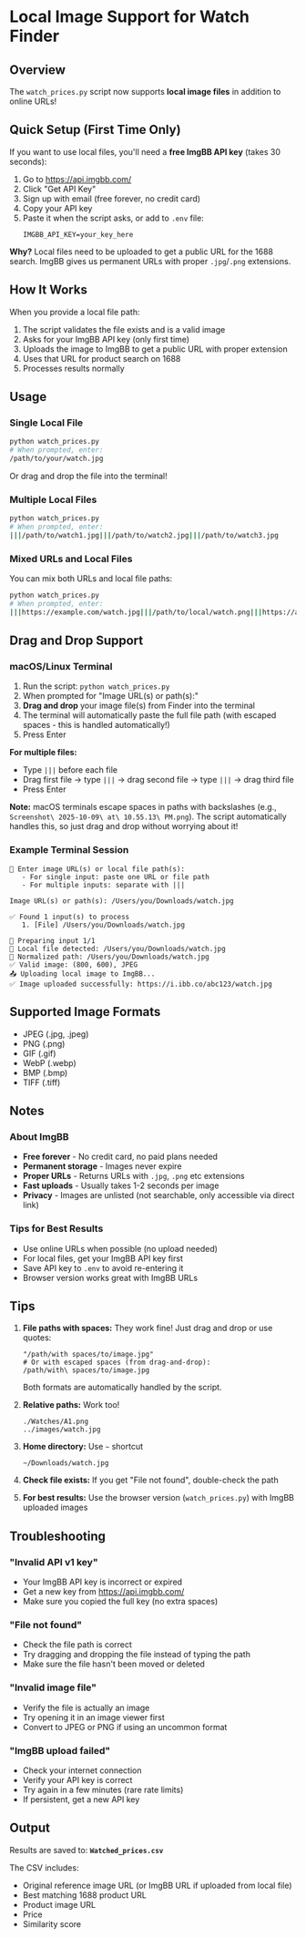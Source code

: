 # Local Image Support for Watch Finder

## Overview

The `watch_prices.py` script now supports **local image files** in addition to online URLs!

## Quick Setup (First Time Only)

If you want to use local files, you'll need a **free ImgBB API key** (takes 30 seconds):

1. Go to https://api.imgbb.com/
2. Click "Get API Key"
3. Sign up with email (free forever, no credit card)
4. Copy your API key
5. Paste it when the script asks, or add to `.env` file:
   ```
   IMGBB_API_KEY=your_key_here
   ```

**Why?** Local files need to be uploaded to get a public URL for the 1688 search. ImgBB gives us permanent URLs with proper `.jpg`/`.png` extensions.

## How It Works

When you provide a local file path:
1. The script validates the file exists and is a valid image
2. Asks for your ImgBB API key (only first time)
3. Uploads the image to ImgBB to get a public URL with proper extension
4. Uses that URL for product search on 1688
5. Processes results normally

## Usage

### Single Local File

```bash
python watch_prices.py
# When prompted, enter:
/path/to/your/watch.jpg
```

Or drag and drop the file into the terminal!

### Multiple Local Files

```bash
python watch_prices.py
# When prompted, enter:
|||/path/to/watch1.jpg|||/path/to/watch2.jpg|||/path/to/watch3.jpg
```

### Mixed URLs and Local Files

You can mix both URLs and local file paths:

```bash
python watch_prices.py
# When prompted, enter:
|||https://example.com/watch.jpg|||/path/to/local/watch.png|||https://another-url.com/watch.jpg
```

## Drag and Drop Support

### macOS/Linux Terminal

1. Run the script: `python watch_prices.py`
2. When prompted for "Image URL(s) or path(s):"
3. **Drag and drop** your image file(s) from Finder into the terminal
4. The terminal will automatically paste the full file path (with escaped spaces - this is handled automatically!)
5. Press Enter

**For multiple files:**
- Type `|||` before each file
- Drag first file → type `|||` → drag second file → type `|||` → drag third file
- Press Enter

**Note:** macOS terminals escape spaces in paths with backslashes (e.g., `Screenshot\ 2025-10-09\ at\ 10.55.13\ PM.png`). The script automatically handles this, so just drag and drop without worrying about it!

### Example Terminal Session

```
🔗 Enter image URL(s) or local file path(s):
   - For single input: paste one URL or file path
   - For multiple inputs: separate with |||
   
Image URL(s) or path(s): /Users/you/Downloads/watch.jpg

✅ Found 1 input(s) to process
   1. [File] /Users/you/Downloads/watch.jpg

📝 Preparing input 1/1
📁 Local file detected: /Users/you/Downloads/watch.jpg
📝 Normalized path: /Users/you/Downloads/watch.jpg
✅ Valid image: (800, 600), JPEG
📤 Uploading local image to ImgBB...
✅ Image uploaded successfully: https://i.ibb.co/abc123/watch.jpg
```

## Supported Image Formats

- JPEG (.jpg, .jpeg)
- PNG (.png)
- GIF (.gif)
- WebP (.webp)
- BMP (.bmp)
- TIFF (.tiff)

## Notes

### About ImgBB
- **Free forever** - No credit card, no paid plans needed
- **Permanent storage** - Images never expire
- **Proper URLs** - Returns URLs with `.jpg`, `.png` etc extensions
- **Fast uploads** - Usually takes 1-2 seconds per image
- **Privacy** - Images are unlisted (not searchable, only accessible via direct link)

### Tips for Best Results
- Use online URLs when possible (no upload needed)
- For local files, get your ImgBB API key first
- Save API key to `.env` to avoid re-entering it
- Browser version works great with ImgBB URLs

## Tips

1. **File paths with spaces:** They work fine! Just drag and drop or use quotes:
   ```
   "/path/with spaces/to/image.jpg"
   # Or with escaped spaces (from drag-and-drop):
   /path/with\ spaces/to/image.jpg
   ```
   Both formats are automatically handled by the script.

2. **Relative paths:** Work too!
   ```
   ./Watches/A1.png
   ../images/watch.jpg
   ```

3. **Home directory:** Use `~` shortcut
   ```
   ~/Downloads/watch.jpg
   ```

4. **Check file exists:** If you get "File not found", double-check the path

5. **For best results:** Use the browser version (`watch_prices.py`) with ImgBB uploaded images

## Troubleshooting

### "Invalid API v1 key"
- Your ImgBB API key is incorrect or expired
- Get a new key from https://api.imgbb.com/
- Make sure you copied the full key (no extra spaces)

### "File not found"
- Check the file path is correct
- Try dragging and dropping the file instead of typing the path
- Make sure the file hasn't been moved or deleted

### "Invalid image file"
- Verify the file is actually an image
- Try opening it in an image viewer first
- Convert to JPEG or PNG if using an uncommon format

### "ImgBB upload failed"
- Check your internet connection
- Verify your API key is correct
- Try again in a few minutes (rare rate limits)
- If persistent, get a new API key

## Output

Results are saved to: **`Watched_prices.csv`**

The CSV includes:
- Original reference image URL (or ImgBB URL if uploaded from local file)
- Best matching 1688 product URL
- Product image URL
- Price
- Similarity score

